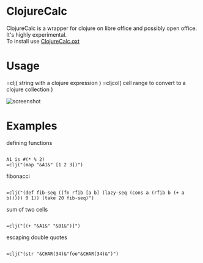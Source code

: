 ClojureCalc
====================
ClojureCalc is a wrapper for clojure on libre office and possibly open office.  
It's highly experimental.  
To install use [ClojureCalc.oxt](https://github.com/beothorn/ClojureCalc/releases/download/0.1.0/ClojureCalc.oxt)  

Usage  
====================

=clj( string with a clojure expression )
=cljcol( cell range to convert to a clojure collection )

![screenshot](http://i.imgur.com/ydWloye.png "Example")

Examples  
====================

defining functions
<pre><code>
A1 is #(* % 2)
=clj("(map "&A1&" [1 2 3])")
</code></pre>

fibonacci
<pre><code>
=clj("(def fib-seq ((fn rfib [a b] (lazy-seq (cons a (rfib b (+ a b))))) 0 1)) (take 20 fib-seq)")  
</code></pre>

sum of two cells
<pre><code>
=clj("[(+ "&A1&" "&B1&")]")  
</code></pre>

escaping double quotes
<pre><code>
=clj("(str "&CHAR(34)&"foo"&CHAR(34)&")")
</code></pre>

